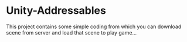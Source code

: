 # Unity-Addressables
This project contains some simple coding from which you can download scene from server and load that scene to play game...
